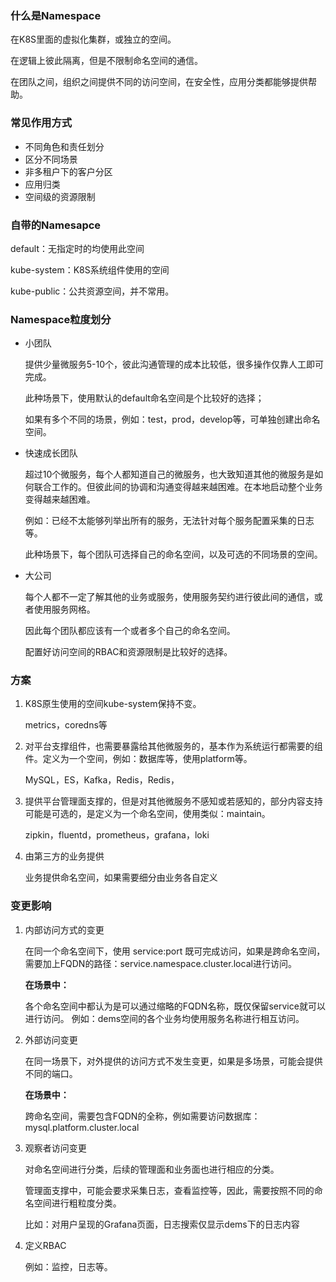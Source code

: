 ### 什么是Namespace

在K8S里面的虚拟化集群，或独立的空间。

在逻辑上彼此隔离，但是不限制命名空间的通信。

在团队之间，组织之间提供不同的访问空间，在安全性，应用分类都能够提供帮助。

### 常见作用方式

- 不同角色和责任划分
- 区分不同场景
- 非多租户下的客户分区
- 应用归类
- 空间级的资源限制

### 自带的Namesapce

default：无指定时的均使用此空间

kube-system：K8S系统组件使用的空间

kube-public：公共资源空间，并不常用。

### Namespace粒度划分

- 小团队

  提供少量微服务5-10个，彼此沟通管理的成本比较低，很多操作仅靠人工即可完成。

  此种场景下，使用默认的default命名空间是个比较好的选择；

  如果有多个不同的场景，例如：test，prod，develop等，可单独创建出命名空间。

- 快速成长团队

  超过10个微服务，每个人都知道自己的微服务，也大致知道其他的微服务是如何联合工作的。但彼此间的协调和沟通变得越来越困难。在本地启动整个业务变得越来越困难。

  例如：已经不太能够列举出所有的服务，无法针对每个服务配置采集的日志等。

  此种场景下，每个团队可选择自己的命名空间，以及可选的不同场景的空间。

- 大公司

  每个人都不一定了解其他的业务或服务，使用服务契约进行彼此间的通信，或者使用服务网格。

  因此每个团队都应该有一个或者多个自己的命名空间。

  配置好访问空间的RBAC和资源限制是比较好的选择。

### 方案

1. K8S原生使用的空间kube-system保持不变。

   metrics，coredns等

2. 对平台支撑组件，也需要暴露给其他微服务的，基本作为系统运行都需要的组件。定义为一个空间，例如：数据库等，使用platform等。

   MySQL，ES，Kafka，Redis，Redis，

3. 提供平台管理面支撑的，但是对其他微服务不感知或若感知的，部分内容支持可能是可选的，是定义为一个命名空间，使用类似：maintain。

   zipkin，fluentd，prometheus，grafana，loki

4. 由第三方的业务提供

   业务提供命名空间，如果需要细分由业务各自定义

   

### 变更影响

1. 内部访问方式的变更

   在同一个命名空间下，使用 service:port 既可完成访问，如果是跨命名空间，需要加上FQDN的路径：service.namespace.cluster.local进行访问。

   **在场景中：**

   各个命名空间中都认为是可以通过缩略的FQDN名称，既仅保留service就可以进行访问。 例如：dems空间的各个业务均使用服务名称进行相互访问。

2. 外部访问变更

   在同一场景下，对外提供的访问方式不发生变更，如果是多场景，可能会提供不同的端口。

   **在场景中：**

   跨命名空间，需要包含FQDN的全称，例如需要访问数据库：mysql.platform.cluster.local

3. 观察者访问变更

   对命名空间进行分类，后续的管理面和业务面也进行相应的分类。

   管理面支撑中，可能会要求采集日志，查看监控等，因此，需要按照不同的命名空间进行粗粒度分类。
   
   比如：对用户呈现的Grafana页面，日志搜索仅显示dems下的日志内容
   
4. 定义RBAC

   例如：监控，日志等。

### 